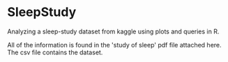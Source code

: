 # SleepStudy

Analyzing a sleep-study dataset from kaggle using plots and queries in R.

All of the information is found in the 'study of sleep' pdf file attached here. The csv file contains the dataset.
